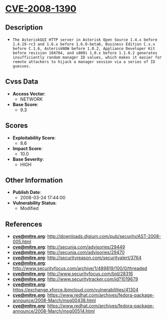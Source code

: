 
# [CVE-2008-1390](https://cve.mitre.org/cgi-bin/cvename.cgi?name=CVE-2008-1390)

## Description

- `The AsteriskGUI HTTP server in Asterisk Open Source 1.4.x before 1.4.19-rc3 and 1.6.x before 1.6.0-beta6, Business Edition C.x.x before C.1.6, AsteriskNOW before 1.0.2, Appliance Developer Kit before revision 104704, and s800i 1.0.x before 1.1.0.2 generates insufficiently random manager ID values, which makes it easier for remote attackers to hijack a manager session via a series of ID guesses.`

## Cvss Data

- **Access Vector**:
  - NETWORK
- **Base Score**:
  - 9.3

## Scores

- **Exploitability Score**:
  - 8.6
- **Impact Score**:
  - 10.0
- **Base Severity**:
  - HIGH

## Other Information

- **Publish Date**:
  - 2008-03-24 17:44:00
- **Vulnerability Status**:
  - Modified

## References

- **cve@mitre.org**: http://downloads.digium.com/pub/security/AST-2008-005.html
- **cve@mitre.org**: http://secunia.com/advisories/29449
- **cve@mitre.org**: http://secunia.com/advisories/29470
- **cve@mitre.org**: http://securityreason.com/securityalert/3764
- **cve@mitre.org**: http://www.securityfocus.com/archive/1/489819/100/0/threaded
- **cve@mitre.org**: http://www.securityfocus.com/bid/28316
- **cve@mitre.org**: http://www.securitytracker.com/id?1019679
- **cve@mitre.org**: https://exchange.xforce.ibmcloud.com/vulnerabilities/41304
- **cve@mitre.org**: https://www.redhat.com/archives/fedora-package-announce/2008-March/msg00438.html
- **cve@mitre.org**: https://www.redhat.com/archives/fedora-package-announce/2008-March/msg00514.html
